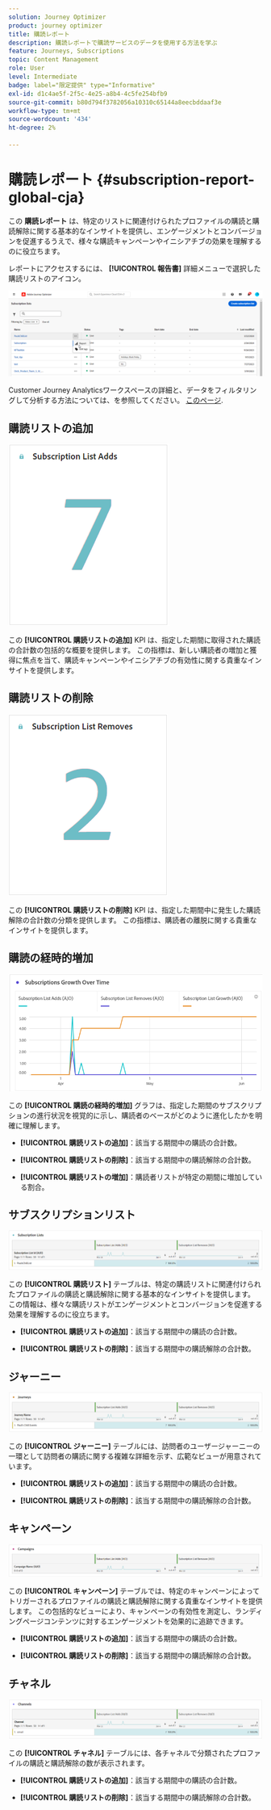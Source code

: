 ```yaml
---
solution: Journey Optimizer
product: journey optimizer
title: 購読レポート
description: 購読レポートで購読サービスのデータを使用する方法を学ぶ
feature: Journeys, Subscriptions
topic: Content Management
role: User
level: Intermediate
badge: label="限定提供" type="Informative"
exl-id: d1c4ae5f-2f5c-4e25-a8b4-4c5fe254bfb9
source-git-commit: b80d794f3782056a10310c65144a8eecbddaaf3e
workflow-type: tm+mt
source-wordcount: '434'
ht-degree: 2%

---
```


# 購読レポート {#subscription-report-global-cja}

この **購読レポート** は、特定のリストに関連付けられたプロファイルの購読と購読解除に関する基本的なインサイトを提供し、エンゲージメントとコンバージョンを促進するうえで、様々な購読キャンペーンやイニシアチブの効果を理解するのに役立ちます。

レポートにアクセスするには、 **[!UICONTROL 報告書]** 詳細メニューで選択した購読リストのアイコン。

![](assets/cja-sub-access.png)

Customer Journey Analyticsワークスペースの詳細と、データをフィルタリングして分析する方法については、を参照してください。 [このページ](https://experienceleague.adobe.com/en/docs/analytics-platform/using/cja-workspace/home).

## 購読リストの追加

![](assets/cja-sub-add.png)

この **[!UICONTROL 購読リストの追加]** KPI は、指定した期間に取得された購読の合計数の包括的な概要を提供します。 この指標は、新しい購読者の増加と獲得に焦点を当て、購読キャンペーンやイニシアチブの有効性に関する貴重なインサイトを提供します。

## 購読リストの削除

![](assets/cja-sub-add-remove.png)

この **[!UICONTROL 購読リストの削除]** KPI は、指定した期間中に発生した購読解除の合計数の分類を提供します。 この指標は、購読者の離脱に関する貴重なインサイトを提供します。

## 購読の経時的増加

![](assets/cja-sub-growth.png)

この **[!UICONTROL 購読の経時的増加]** グラフは、指定した期間のサブスクリプションの進行状況を視覚的に示し、購読者のベースがどのように進化したかを明確に理解します。

* **[!UICONTROL 購読リストの追加]**：該当する期間中の購読の合計数。

* **[!UICONTROL 購読リストの削除]**：該当する期間中の購読解除の合計数。

* **[!UICONTROL 購読リストの増加]**：購読者リストが特定の期間に増加している割合。

## サブスクリプションリスト

![](assets/cja-sub-lists.png)

この **[!UICONTROL 購読リスト]** テーブルは、特定の購読リストに関連付けられたプロファイルの購読と購読解除に関する基本的なインサイトを提供します。 この情報は、様々な購読リストがエンゲージメントとコンバージョンを促進する効果を理解するのに役立ちます。

* **[!UICONTROL 購読リストの追加]**：該当する期間中の購読の合計数。

* **[!UICONTROL 購読リストの削除]**：該当する期間中の購読解除の合計数。

## ジャーニー

![](assets/cja-sub-journeys.png)

この **[!UICONTROL ジャーニー]** テーブルには、訪問者のユーザージャーニーの一環として訪問者の購読に関する複雑な詳細を示す、広範なビューが用意されています。

* **[!UICONTROL 購読リストの追加]**：該当する期間中の購読の合計数。

* **[!UICONTROL 購読リストの削除]**：該当する期間中の購読解除の合計数。

## キャンペーン

![](assets/cja-sub-campaigns.png)

この **[!UICONTROL キャンペーン]** テーブルでは、特定のキャンペーンによってトリガーされるプロファイルの購読と購読解除に関する貴重なインサイトを提供します。 この包括的なビューにより、キャンペーンの有効性を測定し、ランディングページコンテンツに対するエンゲージメントを効果的に追跡できます。

* **[!UICONTROL 購読リストの追加]**：該当する期間中の購読の合計数。

* **[!UICONTROL 購読リストの削除]**：該当する期間中の購読解除の合計数。

## チャネル

![](assets/cja-sub-channels.png)

この **[!UICONTROL チャネル]** テーブルには、各チャネルで分類されたプロファイルの購読と購読解除の数が表示されます。

* **[!UICONTROL 購読リストの追加]**：該当する期間中の購読の合計数。

* **[!UICONTROL 購読リストの削除]**：該当する期間中の購読解除の合計数。
